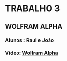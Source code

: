 # TRABALHO 3
## WOLFRAM ALPHA
### Alunos : Raul e João
### Vídeo: [Wolfram Alpha](https://www.youtube.com/watch?v=sep9Wb8Pw8c)
